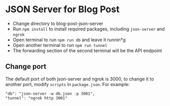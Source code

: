 # JSON Server for Blog Post

* Change directory to blog-post-json-server
* Run `npm install` to install required packages, including `json-server` and `ngrok`
* Open terminal to run `npm run db` and leave it runnin*g
* Open another terminal to run `npm run tunnel`
* The forwarding section of the second terminal will be the API endpoint

## Change port
The default port of both json-server and ngrok is 3000, to change it to another port, modify `scripts` in `package.json`.
For example:
```
"db": "json-server -w db.json -p 3001",
"tunnel": "ngrok http 3001"
```

